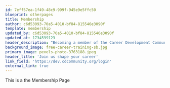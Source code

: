```yaml
---
id: 7eff57ea-1f49-48c9-999f-945e9e5ffc50
blueprint: otherpages
title: Membership
author: c6d53093-70a5-4010-bf84-815546e3090f
template: membership
updated_by: c6d53093-70a5-4010-bf84-815546e3090f
updated_at: 1734599123
header_description: "Becoming a member of the Career Development Community means joining a network of professionals dedicated to advancing their careers and supporting each other's growth. Our membership offers exclusive access to resources, events, and opportunities designed to help you succeed in today’s competitive job market."
background_image: free-career-training-sb.jpg
primary_image: pexels-photo-3763188.jpeg
header_title: 'Join us shape your career'
link_field: 'https://dev.cdcommunity.org/login'
external_link: true
---
```

This is a the Membership Page
